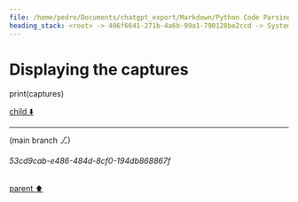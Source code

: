 ```yaml
---
file: /home/pedro/Documents/chatgpt_export/Markdown/Python Code Parsing & Querying.md
heading_stack: <root> -> 406f6641-271b-4a6b-99a1-790128be2ccd -> System -> f130a532-fc36-404b-b0e3-c26e0633c6e1 -> System -> aaa28037-7e53-419f-8481-51c794baccfa -> User -> Importing the necessary module and initializing the parser and language objects -> Getting the Python language and parser -> Parsing the sample code -> Printing the structure -> Constructing the query to find all definitions of classes or functions -> Creating the query -> Capturing the nodes -> Displaying the captures
---
```

# Displaying the captures
print(captures)


[child ⬇️](#53cd9cab-e486-484d-8cf0-194db868867f)

---

(main branch ⎇)
###### 53cd9cab-e486-484d-8cf0-194db868867f
[parent ⬆️](#aaa28037-7e53-419f-8481-51c794baccfa)

